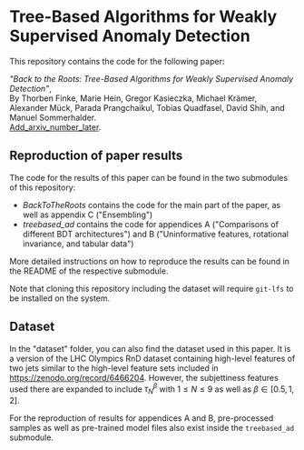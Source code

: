 # Tree-Based Algorithms for Weakly Supervised Anomaly Detection

This repository contains the code for the following paper:

*"Back to the Roots: Tree-Based Algorithms for Weakly Supervised Anomaly Detection"*,  
By Thorben Finke, Marie Hein, Gregor Kasieczka, Michael Krämer, Alexander Mück, Parada Prangchaikul, Tobias Quadfasel, David Shih, and Manuel Sommerhalder. <br>
[Add_arxiv_number_later]( 	
addlinklater.de). 

## Reproduction of paper results

The code for the results of this paper can be found in the two submodules of this repository: 

- *BackToTheRoots* contains the code for the main part of the paper, as well as appendix C ("Ensembling")
- *treebased_ad* contains the code for appendices A ("Comparisons of different BDT architectures") and B ("Uninformative features, rotational
invariance, and tabular data")

More detailed instructions on how to reproduce the results can be found in the README of the respective submodule.

Note that cloning this repository including the dataset will require `git-lfs` to be installed on the system.
## Dataset

In the "dataset" folder, you can also find the dataset used in this paper. It is a version of the LHC Olympics RnD dataset containing high-level features of two jets similar to the high-level feature sets included in https://zenodo.org/record/6466204. However, the subjettiness features used there are expanded to include $\tau_N^\beta$ with $1 \le N \le 9$ as well as $\beta \in [0.5, 1, 2]$.

For the reproduction of results for appendices A and B, pre-processed samples as well as pre-trained model files also exist inside the `treebased_ad` submodule.